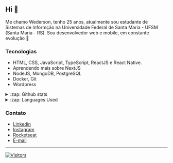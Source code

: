 ## Hi 👋
Me chamo Wederson, tenho 25 anos, atualmente sou estudante de Sistemas de Informção na Universidade Federal de Santa Maria - UFSM (Santa Maria - RS).
Sou desenvolvedor web e mobile, em constante evolução :rocket:

### Tecnologias
- HTML, CSS, JavaScript, TypeScript, ReactJS e React Native.
- Aprendendo mais sobre NextJS
- NodeJS, MongoDB, PostgreSQL
- Docker, Git
- Wordpress

<details>
  <summary>:zap: Github stats</summary>
  <img src="https://github-readme-stats.vercel.app/api?username=wedersonf&&show_icons=true&title_color=fff&icon_color=03A87C&text_color=ededed&bg_color=333333" />
</details>
<details>
  <summary>:zap: Languages Used</summary>
  <img src="https://github-readme-stats.vercel.app/api/top-langs/?username=wedersonf&layout=compact&title_color=fff&bg_color=333333&text_color=ededed" />
</details>

### Contato
- <a href="https://www.linkedin.com/in/wedersonf">Linkedin</a>
- <a href="https://www.instagram.com/weederson">Instagram</a>
- <a href="https://app.rocketseat.com.br/me/weederson">Rocketseat</a>
- <a href="mailto:wedymf@gmail.com">E-mail</a>
---
[![Visitors](https://visitor-badge.glitch.me/badge?page_id=github/wedersonf)](https://github.com/wedersonf)
